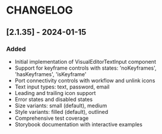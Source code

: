 # CHANGELOG

## [2.1.35] - 2024-01-15

### Added

- Initial implementation of VisualEditorTextInput component
- Support for keyframe controls with states: 'noKeyframes', 'hasKeyframes', 'isKeyframe'
- Port connectivity controls with workflow and unlink icons
- Text input types: text, password, email
- Leading and trailing icon support
- Error states and disabled states
- Size variants: small (default), medium
- Style variants: filled (default), outlined
- Comprehensive test coverage
- Storybook documentation with interactive examples
